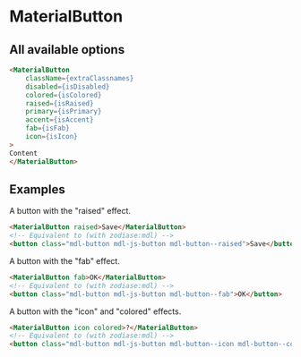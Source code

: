 MaterialButton
==============

All available options
---------------------
```HTML
<MaterialButton
    className={extraClassnames}
    disabled={isDisabled}
    colored={isColored}
    raised={isRaised}
    primary={isPrimary}
    accent={isAccent}
    fab={isFab}
    icon={isIcon}
>
Content
</MaterialButton>
```

Examples
--------
A button with the "raised" effect.
```HTML
<MaterialButton raised>Save</MaterialButton>
<!-- Equivalent to (with zodiase:mdl) -->
<button class="mdl-button mdl-js-button mdl-button--raised">Save</button>
```

A button with the "fab" effect.
```HTML
<MaterialButton fab>OK</MaterialButton>
<!-- Equivalent to (with zodiase:mdl) -->
<button class="mdl-button mdl-js-button mdl-button--fab">OK</button>
```

A button with the "icon" and "colored" effects.
```HTML
<MaterialButton icon colored>?</MaterialButton>
<!-- Equivalent to (with zodiase:mdl) -->
<button class="mdl-button mdl-js-button mdl-button--icon mdl-button--colored">?</button>
```
